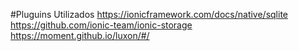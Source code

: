 #Pluguins Utilizados
https://ionicframework.com/docs/native/sqlite
https://github.com/ionic-team/ionic-storage
https://moment.github.io/luxon/#/